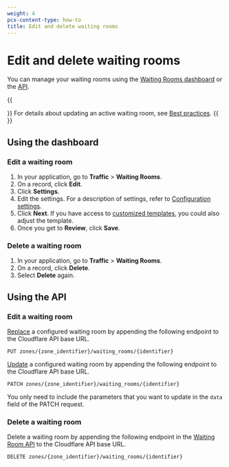 ```yaml
---
weight: 4
pcx-content-type: how-to
title: Edit and delete waiting rooms
---
```


# Edit and delete waiting rooms

You can manage your waiting rooms using the [Waiting Rooms dashboard](/how-to/waiting-room-dashboard) or the [API](/reference/waiting-room-api).

{{<Aside type="note">}}
For details about updating an active waiting room, see <a href="/reference/best-practices">Best practices</a>.
{{</Aside>}}

## Using the dashboard

### Edit a waiting room

1. In your application, go to **Traffic** > **Waiting Rooms**.
1. On a record, click **Edit**.
1. Click **Settings**.
1. Edit the settings. For a description of settings, refer to [Configuration settings](/reference/configuration-settings/).
1. Click **Next**. If you have access to [customized templates](../customize-waiting-room), you could also adjust the template.
1. Once you get to **Review**, click **Save**.

### Delete a waiting room

1. In your application, go to **Traffic** > **Waiting Rooms**.
1. On a record, click **Delete**.
1. Select **Delete** again.

## Using the API

### Edit a waiting room

[Replace](https://api.cloudflare.com#waiting-room-update-waiting-room) a configured waiting room by appending the following endpoint to the Cloudflare API base URL.

```shell
PUT zones/{zone_identifier}/waiting_rooms/{identifier}
```

[Update](https://api.cloudflare.com#waiting-room-patch-waiting-room) a configured waiting room by appending the following endpoint to the Cloudflare API base URL.

```shell
PATCH zones/{zone_identifier}/waiting_rooms/{identifier}
```

You only need to include the parameters that you want to update in the `data` field of the PATCH request.

### Delete a waiting room

Delete a waiting room by appending the following endpoint in the [Waiting Room API](https://api.cloudflare.com#waiting-room-delete-waiting-room) to the Cloudflare API base URL.

```shell
DELETE zones/{zone_identifier}/waiting_rooms/{identifier}
```